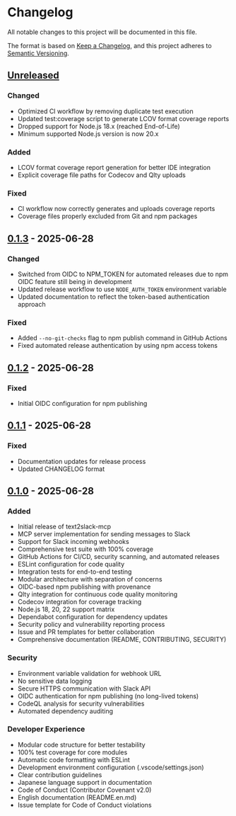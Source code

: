 # Changelog

All notable changes to this project will be documented in this file.

The format is based on [Keep a Changelog](https://keepachangelog.com/en/1.1.0/),
and this project adheres to [Semantic Versioning](https://semver.org/spec/v2.0.0.html).

## [Unreleased]

### Changed

- Optimized CI workflow by removing duplicate test execution
- Updated test:coverage script to generate LCOV format coverage reports
- Dropped support for Node.js 18.x (reached End-of-Life)
- Minimum supported Node.js version is now 20.x

### Added

- LCOV format coverage report generation for better IDE integration
- Explicit coverage file paths for Codecov and Qlty uploads

### Fixed

- CI workflow now correctly generates and uploads coverage reports
- Coverage files properly excluded from Git and npm packages

## [0.1.3] - 2025-06-28

### Changed

- Switched from OIDC to NPM_TOKEN for automated releases due to npm OIDC feature still being in development
- Updated release workflow to use `NODE_AUTH_TOKEN` environment variable
- Updated documentation to reflect the token-based authentication approach

### Fixed

- Added `--no-git-checks` flag to npm publish command in GitHub Actions
- Fixed automated release authentication by using npm access tokens

## [0.1.2] - 2025-06-28

### Fixed

- Initial OIDC configuration for npm publishing

## [0.1.1] - 2025-06-28

### Fixed

- Documentation updates for release process
- Updated CHANGELOG format

## [0.1.0] - 2025-06-28

### Added

- Initial release of text2slack-mcp
- MCP server implementation for sending messages to Slack
- Support for Slack incoming webhooks
- Comprehensive test suite with 100% coverage
- GitHub Actions for CI/CD, security scanning, and automated releases
- ESLint configuration for code quality
- Integration tests for end-to-end testing
- Modular architecture with separation of concerns
- OIDC-based npm publishing with provenance
- Qlty integration for continuous code quality monitoring
- Codecov integration for coverage tracking
- Node.js 18, 20, 22 support matrix
- Dependabot configuration for dependency updates
- Security policy and vulnerability reporting process
- Issue and PR templates for better collaboration
- Comprehensive documentation (README, CONTRIBUTING, SECURITY)

### Security

- Environment variable validation for webhook URL
- No sensitive data logging
- Secure HTTPS communication with Slack API
- OIDC authentication for npm publishing (no long-lived tokens)
- CodeQL analysis for security vulnerabilities
- Automated dependency auditing

### Developer Experience

- Modular code structure for better testability
- 100% test coverage for core modules
- Automatic code formatting with ESLint
- Development environment configuration (.vscode/settings.json)
- Clear contribution guidelines
- Japanese language support in documentation
- Code of Conduct (Contributor Covenant v2.0)
- English documentation (README.en.md)
- Issue template for Code of Conduct violations

[Unreleased]: https://github.com/yk-lab/text2slack-mcp/compare/v0.1.3...HEAD
[0.1.3]: https://github.com/yk-lab/text2slack-mcp/compare/v0.1.2...v0.1.3
[0.1.2]: https://github.com/yk-lab/text2slack-mcp/compare/v0.1.1...v0.1.2
[0.1.1]: https://github.com/yk-lab/text2slack-mcp/compare/v0.1.0...v0.1.1
[0.1.0]: https://github.com/yk-lab/text2slack-mcp/releases/tag/v0.1.0
